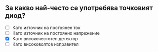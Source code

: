 ## За какво най-често се употребява точковият диод?

<!-- Верният отговор е отбелязан с [X] -->

- [ ] Като източник на постоянен ток
- [ ] Като източник на постоянно напрежение
- [X] Като високочестотен детектор
- [ ] Като високоволтов изправител
